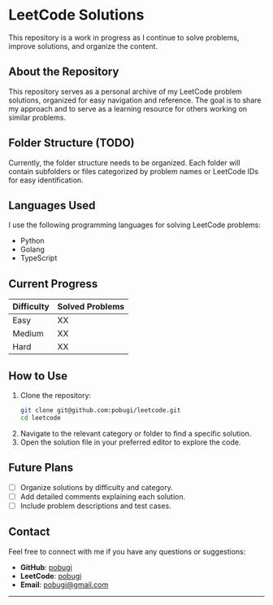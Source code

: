 # LeetCode Solutions

This repository is a work in progress as I continue to solve problems, improve solutions, and organize the content.

## About the Repository

This repository serves as a personal archive of my LeetCode problem solutions, organized for easy navigation and reference. The goal is to share my approach and to serve as a learning resource for others working on similar problems.

## Folder Structure (TODO)

Currently, the folder structure needs to be organized.
Each folder will contain subfolders or files categorized by problem names or LeetCode IDs for easy identification.

## Languages Used

I use the following programming languages for solving LeetCode problems:

- Python
- Golang
- TypeScript

## Current Progress

| Difficulty | Solved Problems |
|------------|-----------------|
| Easy       | XX             |
| Medium     | XX             |
| Hard       | XX             |

## How to Use

1. Clone the repository:
    ```bash
    git clone git@github.com:pobugi/leetcode.git
    cd leetcode
    ```
2. Navigate to the relevant category or folder to find a specific solution.
3. Open the solution file in your preferred editor to explore the code.

## Future Plans

- [ ] Organize solutions by difficulty and category.
- [ ] Add detailed comments explaining each solution.
- [ ] Include problem descriptions and test cases.

## Contact

Feel free to connect with me if you have any questions or suggestions:

- **GitHub**: [pobugi](https://github.com/pobugi)
- **LeetCode**: [pobugi](https://leetcode.com/u/pobugi/)
- **Email**: pobugi@gmail.com

---

